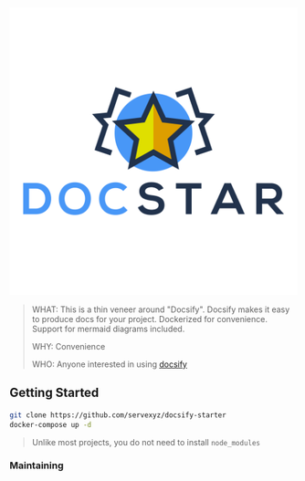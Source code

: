 ![logo](docs/logo/DOCStar.svg)

> WHAT: This is a thin veneer around "Docsify". Docsify makes it easy to produce docs for your project. Dockerized for convenience. Support for mermaid diagrams included.
>
> WHY: Convenience
>
> WHO: Anyone interested in using [docsify](https://docsify.js.org/#/)

## Getting Started

```bash
git clone https://github.com/servexyz/docsify-starter
docker-compose up -d
```

> Unlike most projects, you do not need to install `node_modules`

### Maintaining
